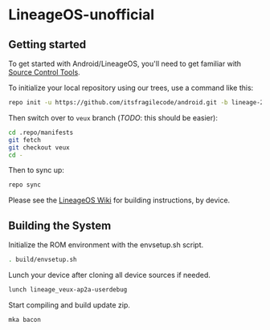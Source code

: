 LineageOS-unofficial
====================

Getting started
---------------

To get started with Android/LineageOS, you'll need to get familiar with [Source Control Tools](https://source.android.com/setup/develop).

To initialize your local repository using our trees, use a command like this:

```sh
repo init -u https://github.com/itsfragilecode/android.git -b lineage-21.0 --git-lfs
```

Then switch over to `veux` branch (*TODO*: this should be easier):

```sh
cd .repo/manifests
git fetch
git checkout veux
cd -
```

Then to sync up:

```sh
repo sync
```

Please see the [LineageOS Wiki](https://wiki.lineageos.org/) for building instructions, by device.

Building the System
-------------------
Initialize the ROM environment with the envsetup.sh script.

```bash
. build/envsetup.sh
```

Lunch your device after cloning all device sources if needed.

```bash
lunch lineage_veux-ap2a-userdebug
```

Start compiling and build update zip.

```bash
mka bacon
```

